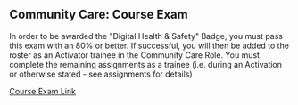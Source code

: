 ## Community Care: Course Exam
In order to be awarded the "Digital Health & Safety" Badge, you must pass this exam with an 80% or better. If successful, you will then be added to the roster as an Activator trainee in the Community Care Role. You must complete the remaining assignments as a trainee (i.e. during an Activation or otherwise stated - see assignments for details)

[Course Exam Link](http://courses.hotosm.org/mod/quiz/view.php?id=107)

